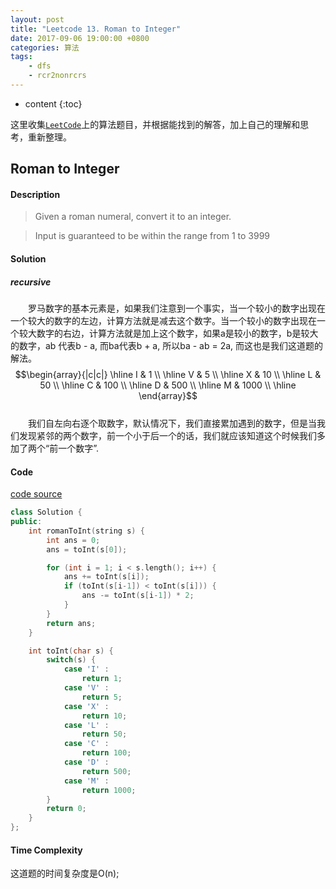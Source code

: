 ```yaml
---
layout: post
title: "Leetcode 13. Roman to Integer"
date: 2017-09-06 19:00:00 +0800 
categories: 算法
tags: 
    - dfs
    - rcr2nonrcrs
---
```

* content
{:toc}

这里收集[`LeetCode`](https://leetcode.com)上的算法题目，并根据能找到的解答，加上自己的理解和思考，重新整理。

<!-- more -->

## Roman to Integer

#### Description

>Given a roman numeral, convert it to an integer.   

>Input is guaranteed to be within the range from 1 to 3999

#### Solution

##### recursive

&emsp;&emsp;罗马数字的基本元素是，如果我们注意到一个事实，当一个较小的数字出现在一个较大的数字的左边，计算方法就是减去这个数字。当一个较小的数字出现在一个较大数字的右边，计算方法就是加上这个数字，如果a是较小的数字，b是较大的数字，ab 代表b - a, 而ba代表b + a, 所以ba - ab = 2a, 而这也是我们这道题的解法。  
$$\begin{array}{|c|c|} 
\hline
I & 1 \\
\hline
V & 5 \\
\hline 
X & 10 \\
\hline
L & 50 \\
\hline
C & 100 \\
\hline
D & 500 \\
\hline
M & 1000 \\
\hline 
\end{array}$$  
&emsp;&emsp;我们自左向右逐个取数字，默认情况下，我们直接累加遇到的数字，但是当我们发现紧邻的两个数字，前一个小于后一个的话，我们就应该知道这个时候我们多加了两个“前一个数字”.


#### Code

[code source](http://www.jiuzhang.com/solution/roman-to-integer)

```cpp
class Solution {
public:
    int romanToInt(string s) {
        int ans = 0;
        ans = toInt(s[0]);

        for (int i = 1; i < s.length(); i++) {
            ans += toInt(s[i]);
            if (toInt(s[i-1]) < toInt(s[i])) {
                ans -= toInt(s[i-1]) * 2;
            }
        }
        return ans;
    }   

    int toInt(char s) {
        switch(s) {
            case 'I' :
                return 1;
            case 'V' : 
                return 5;
            case 'X' :
                return 10;
            case 'L' :
                return 50;
            case 'C' :
                return 100;
            case 'D' :
                return 500;
            case 'M' :
                return 1000;
        }
        return 0;
    }
};
```

#### Time Complexity

这道题的时间复杂度是O(n);
